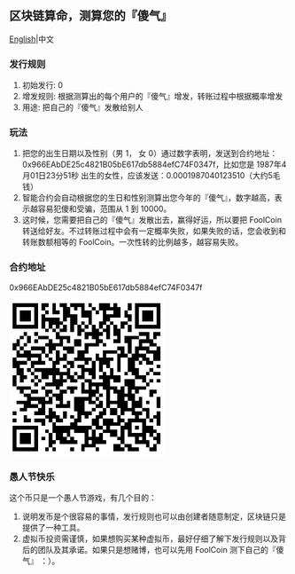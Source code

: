 ## 区块链算命，测算您的『傻气』

[English](README.md)|中文

### 发行规则
1. 初始发行: 0
2. 增发规则: 根据测算出的每个用户的『傻气』增发，转账过程中根据概率增发
3. 用途: 把自己的『傻气』发散给别人

### 玩法

1. 把您的出生日期以及性别（男 1， 女 0）通过数字表明，发送到合约地址：0x966EAbDE25c4821B05bE617db5884efC74F0347f，比如您是 1987年4月01日23分51秒 出生的女性，应该发送：0.0001987040123510（大约5毛钱）
2. 智能合约会自动根据您的生日和性别测算出您今年的『傻气』，数字越高，表示越容易犯傻和受骗，范围从 1 到 10000。
3. 这时候，您需要把自己的『傻气』发散出去，赢得好运，所以要把 FoolCoin 转送给好友。不过转账过程中会有一定概率失败，如果失败的话，您会收到和转账数额相等的 FoolCoin。一次性转的比例越多，越容易失败。

### 合约地址

0x966EAbDE25c4821B05bE617db5884efC74F0347f

![address](address.png)

### 愚人节快乐

这个币只是一个愚人节游戏，有几个目的：

1. 说明发币是个很容易的事情，发行规则也可以由创建者随意制定，区块链只是提供了一种工具。
2. 虚拟币投资需谨慎，如果想购买某种虚拟币，最好仔细了解下发行规则以及背后的团队及其承诺。如果只是想赌博，也可以先用 FoolCoin 测下自己的『傻气』 ：）。
